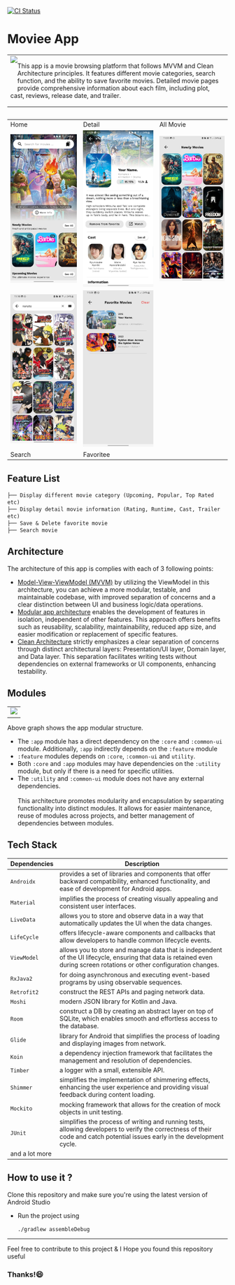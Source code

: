 <p align="left">
<a href="https://github.com/gusentanan/moviee/actions/workflows/build.yaml"><img src="https://github.com/gusentanan/moviee/actions/workflows/build.yaml/badge.svg" alt="CI Status">
</a>

# Moviee App
<table>
  <tr>
    <td>
      <img src="https://github.com/gusentanan/moviee/assets/68723002/bc718231-6ad8-4701-9858-5b2fbd40d567" height=80 align="left"> 
    <p>This app is a movie browsing platform that follows MVVM and Clean Architecture principles. It features different movie categories, search function, and the ability to save favorite movies. Detailed movie pages provide comprehensive information about each film, including plot, cast, reviews, release date, and trailer.
      </p>
    </td>
  </tr>
</table>
<table>
  
<table>
  <tr>
     <td>Home</td>
     <td>Detail</td>
     <td>All Movie</td>
  </tr>
  <tr>
    <td><img src="arts/main.jpg" width=280 ></td>
    <td><img src="arts/detail-1.jpg" width=280 ></td>
    <td><img src="arts/allmovie.jpg" width=280 ></td>
  </tr>
  <tr>
    <td><img src="arts/search-2.jpg" width=280 ></td>
    <td><img src="arts/favoritee.jpg" width=280 ></td>
  </tr>
   <td>Search</td>
  <td>Favoritee</td>
 </table>
 
## Feature List
```
├── Display different movie category (Upcoming, Popular, Top Rated etc)
├── Display detail movie information (Rating, Runtime, Cast, Trailer etc)
├── Save & Delete favorite movie
├── Search movie 
```
 
## Architecture
The architecture of this app is complies with each of 3 following points:
- [Model-View-ViewModel (MVVM)](https://proandroiddev.com/understanding-mvvm-pattern-for-android-in-2021-98b155b37b54) by utilizing the ViewModel in this architecture, you can achieve a more modular, testable, and maintainable codebase, with improved separation of concerns and a clear distinction between UI and business logic/data operations.
- [Modular app architecture](https://developer.android.com/topic/modularization) enables the development of features in isolation, independent of other features. This approach offers benefits such as reusability, scalability, maintainability, reduced app size, and easier modification or replacement of specific features. 
- [Clean Architecture](https://proandroiddev.com/kotlin-clean-architecture-1ad42fcd97fa) strictly emphasizes a clear separation of concerns through distinct architectural layers: Presentation/UI layer, Domain layer, and Data layer. This separation facilitates writing tests without dependencies on external frameworks or UI components, enhancing testability.

## Modules
<table>
  <td><img src="https://github.com/gusentanan/moviee/assets/68723002/4e6fa048-95bc-4ca1-8884-614aa501fdf1" width=380></td>
</table>


Above graph shows the app modular structure.
- The `:app` module has a direct dependency on the `:core` and `:common-ui` module. Additionally, `:app` indirectly depends on the `:feature` module 
- `:feature` modules depends on `:core`, `:common-ui` and `utility`.
- Both `:core` and `:app` modules may have dependencies on the `:utility` module, but only if there is a need for specific utilities.
- The `:utility` and `:common-ui` module does not have any external dependencies.
<br></br>
This architecture promotes modularity and encapsulation by separating functionality into distinct modules. It allows for easier maintenance, reuse of modules across projects, and better management of dependencies between modules.

## Tech Stack
| Dependencies     | Description                                                                                                                                    |
|----------------  |------------------------------------------------------------------------------------------------------------------------------------------------|
|`Androidx`        | provides a set of libraries and components that offer backward compatibility, enhanced functionality, and ease of development for Android apps.|
|`Material`        | implifies the process of creating visually appealing and consistent user interfaces.                                                           |
|`LiveData`        | allows you to store and observe data in a way that automatically updates the UI when the data changes.                                         |
|`LifeCycle`       | offers lifecycle-aware components and callbacks that allow developers to handle common lifecycle events.                                       |
|`ViewModel`       | allows you to store and manage data that is independent of the UI lifecycle, ensuring that data is retained even during screen rotations or other configuration changes.                                                                                                                                              |
|`RxJava2`         | for doing asynchronous and executing event-based programs by using observable sequences.                                                       |
|`Retrofit2`       | construct the REST APIs and paging network data.                                                                                               |
|`Moshi`           | modern JSON library for Kotlin and Java.                                                                                                       |
|`Room`            | construct a DB by creating an abstract layer on top of SQLite, which enables smooth and effortless access to the database.                     |
|`Glide`           |library for Android that simplifies the process of loading and displaying images from network.                                                  |
|`Koin`            | a dependency injection framework that facilitates the management and resolution of dependencies.                                               |
|`Timber`          |a logger with a small, extensible API.                                                                                                          |
|`Shimmer`         |simplifies the implementation of shimmering effects, enhancing the user experience and providing visual feedback during content loading.        |
|`Mockito`         |mocking framework that allows for the creation of mock objects in unit testing.                                                                 |
|`JUnit`           |simplifies the process of writing and running tests, allowing developers to verify the correctness of their code and catch potential issues early in the development cycle.                                                                                                                                                  |
| and a lot more   |

## How to use it ? 
Clone this repository and make sure you're using the latest version of Android Studio
- Run the project using
  
  ```sh
  ./gradlew assembleDebug
  ```
  
-----------------
Feel free to contribute to this project & I Hope you found this repository useful 
### Thanks!😄
